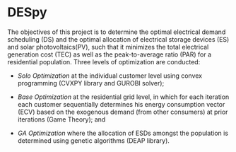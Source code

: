 # DESpy

The objectives of this project is to determine the optimal electrical demand scheduling (DS) and the optimal allocation of
electrical storage devices (ES) and solar photovoltaics(PV), such that it minimizes the total electrical generation cost (TEC)
as well as the peak-to-average ratio (PAR) for a residential population. Three levels of optimization are conducted:

- *Solo Optimization* at the individual customer level using convex programming (CVXPY library and GUROBI solver);

- *Base Optimization* at the residential grid level, in which for each iteration each customer sequentially determines his
energy consumption vector (ECV) based on the exogenous demand (from other consumers) at prior iterations (Game Theory); and

- *GA Optimization* where the allocation of ESDs amongst the population is determined using genetic algorithms (DEAP library).
